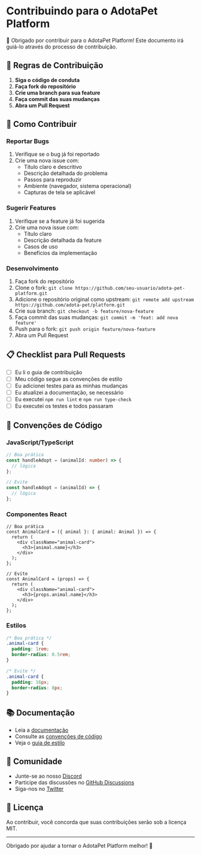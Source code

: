 # Contribuindo para o AdotaPet Platform

🎉 Obrigado por contribuir para o AdotaPet Platform! Este documento irá guiá-lo através do processo de contribuição.

## 📝 Regras de Contribuição

1. **Siga o código de conduta**
2. **Faça fork do repositório**
3. **Crie uma branch para sua feature**
4. **Faça commit das suas mudanças**
5. **Abra um Pull Request**

## 🚀 Como Contribuir

### Reportar Bugs

1. Verifique se o bug já foi reportado
2. Crie uma nova issue com:
   - Título claro e descritivo
   - Descrição detalhada do problema
   - Passos para reproduzir
   - Ambiente (navegador, sistema operacional)
   - Capturas de tela se aplicável

### Sugerir Features

1. Verifique se a feature já foi sugerida
2. Crie uma nova issue com:
   - Título claro
   - Descrição detalhada da feature
   - Casos de uso
   - Benefícios da implementação

### Desenvolvimento

1. Faça fork do repositório
2. Clone o fork: `git clone https://github.com/seu-usuario/adota-pet-platform.git`
3. Adicione o repositório original como upstream: `git remote add upstream https://github.com/adota-pet/platform.git`
4. Crie sua branch: `git checkout -b feature/nova-feature`
5. Faça commit das suas mudanças: `git commit -m 'feat: add nova feature'`
6. Push para o fork: `git push origin feature/nova-feature`
7. Abra um Pull Request

## 📋 Checklist para Pull Requests

- [ ] Eu li o guia de contribuição
- [ ] Meu código segue as convenções de estilo
- [ ] Eu adicionei testes para as minhas mudanças
- [ ] Eu atualizei a documentação, se necessário
- [ ] Eu executei `npm run lint` e `npm run type-check`
- [ ] Eu executei os testes e todos passaram

## 🎨 Convenções de Código

### JavaScript/TypeScript

```typescript
// Boa prática
const handleAdopt = (animalId: number) => {
  // lógica
};

// Evite
const handleAdopt = (animalId) => {
  // lógica
};
```

### Componentes React

```tsx
// Boa prática
const AnimalCard = ({ animal }: { animal: Animal }) => {
  return (
    <div className="animal-card">
      <h3>{animal.name}</h3>
    </div>
  );
};

// Evite
const AnimalCard = (props) => {
  return (
    <div className="animal-card">
      <h3>{props.animal.name}</h3>
    </div>
  );
};
```

### Estilos

```css
/* Boa prática */
.animal-card {
  padding: 1rem;
  border-radius: 0.5rem;
}

/* Evite */
.animal-card {
  padding: 16px;
  border-radius: 8px;
}
```

## 📚 Documentação

- Leia a [documentação](./docs/README.md)
- Consulte as [convenções de código](./docs/CODING_STANDARDS.md)
- Veja o [guia de estilo](./docs/STYLE_GUIDE.md)

## 🤝 Comunidade

- Junte-se ao nosso [Discord](https://discord.gg/adota-pet)
- Participe das discussões no [GitHub Discussions](https://github.com/adota-pet/platform/discussions)
- Siga-nos no [Twitter](https://twitter.com/adota_pet)

## 📄 Licença

Ao contribuir, você concorda que suas contribuições serão sob a licença MIT.

---

Obrigado por ajudar a tornar o AdotaPet Platform melhor! 🐾